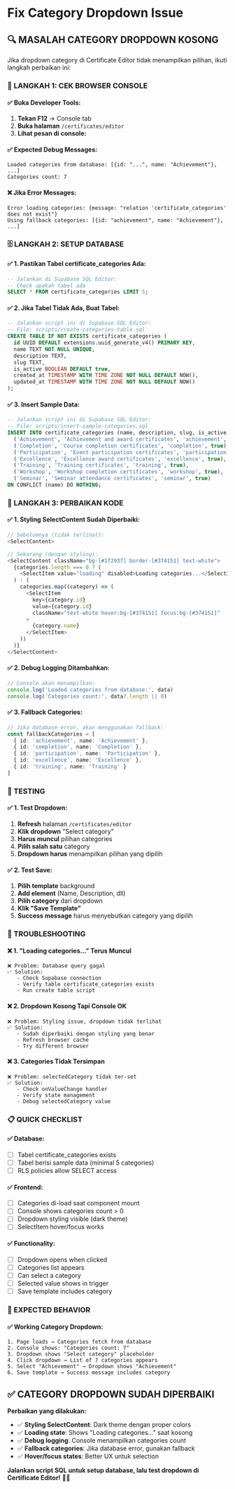# Fix Category Dropdown Issue

## 🔍 **MASALAH CATEGORY DROPDOWN KOSONG**

Jika dropdown category di Certificate Editor tidak menampilkan pilihan, ikuti langkah perbaikan ini:

### **🚀 LANGKAH 1: CEK BROWSER CONSOLE**

#### **✅ Buka Developer Tools:**
1. **Tekan F12** → Console tab
2. **Buka halaman** `/certificates/editor`
3. **Lihat pesan di console:**

#### **✅ Expected Debug Messages:**
```
Loaded categories from database: [{id: "...", name: "Achievement"}, ...]
Categories count: 7
```

#### **❌ Jika Error Messages:**
```
Error loading categories: {message: "relation 'certificate_categories' does not exist"}
Using fallback categories: [{id: "achievement", name: "Achievement"}, ...]
```

### **🗄️ LANGKAH 2: SETUP DATABASE**

#### **✅ 1. Pastikan Tabel certificate_categories Ada:**
```sql
-- Jalankan di Supabase SQL Editor:
-- Check apakah tabel ada
SELECT * FROM certificate_categories LIMIT 5;
```

#### **✅ 2. Jika Tabel Tidak Ada, Buat Tabel:**
```sql
-- Jalankan script ini di Supabase SQL Editor:
-- File: scripts/create-categories-table.sql
CREATE TABLE IF NOT EXISTS certificate_categories (
  id UUID DEFAULT extensions.uuid_generate_v4() PRIMARY KEY,
  name TEXT NOT NULL UNIQUE,
  description TEXT,
  slug TEXT,
  is_active BOOLEAN DEFAULT true,
  created_at TIMESTAMP WITH TIME ZONE NOT NULL DEFAULT NOW(),
  updated_at TIMESTAMP WITH TIME ZONE NOT NULL DEFAULT NOW()
);
```

#### **✅ 3. Insert Sample Data:**
```sql
-- Jalankan script ini di Supabase SQL Editor:
-- File: scripts/insert-sample-categories.sql
INSERT INTO certificate_categories (name, description, slug, is_active) VALUES
  ('Achievement', 'Achievement and award certificates', 'achievement', true),
  ('Completion', 'Course completion certificates', 'completion', true),
  ('Participation', 'Event participation certificates', 'participation', true),
  ('Excellence', 'Excellence award certificates', 'excellence', true),
  ('Training', 'Training certificates', 'training', true),
  ('Workshop', 'Workshop completion certificates', 'workshop', true),
  ('Seminar', 'Seminar attendance certificates', 'seminar', true)
ON CONFLICT (name) DO NOTHING;
```

### **🔧 LANGKAH 3: PERBAIKAN KODE**

#### **✅ 1. Styling SelectContent Sudah Diperbaiki:**
```typescript
// Sebelumnya (tidak terlihat):
<SelectContent>

// Sekarang (dengan styling):
<SelectContent className="bg-[#1f2937] border-[#374151] text-white">
  {categories.length === 0 ? (
    <SelectItem value="loading" disabled>Loading categories...</SelectItem>
  ) : (
    categories.map((category) => (
      <SelectItem 
        key={category.id} 
        value={category.id}
        className="text-white hover:bg-[#374151] focus:bg-[#374151]"
      >
        {category.name}
      </SelectItem>
    ))
  )}
</SelectContent>
```

#### **✅ 2. Debug Logging Ditambahkan:**
```typescript
// Console akan menampilkan:
console.log('Loaded categories from database:', data)
console.log('Categories count:', data?.length || 0)
```

#### **✅ 3. Fallback Categories:**
```typescript
// Jika database error, akan menggunakan fallback:
const fallbackCategories = [
  { id: 'achievement', name: 'Achievement' },
  { id: 'completion', name: 'Completion' },
  { id: 'participation', name: 'Participation' },
  { id: 'excellence', name: 'Excellence' },
  { id: 'training', name: 'Training' }
]
```

### **🎯 TESTING**

#### **✅ 1. Test Dropdown:**
1. **Refresh** halaman `/certificates/editor`
2. **Klik dropdown** "Select category"
3. **Harus muncul** pilihan categories
4. **Pilih salah satu** category
5. **Dropdown harus** menampilkan pilihan yang dipilih

#### **✅ 2. Test Save:**
1. **Pilih template** background
2. **Add element** (Name, Description, dll)
3. **Pilih category** dari dropdown
4. **Klik "Save Template"**
5. **Success message** harus menyebutkan category yang dipilih

### **🚨 TROUBLESHOOTING**

#### **❌ 1. "Loading categories..." Terus Muncul**
```
❌ Problem: Database query gagal
✅ Solution: 
   - Check Supabase connection
   - Verify table certificate_categories exists
   - Run create table script
```

#### **❌ 2. Dropdown Kosong Tapi Console OK**
```
❌ Problem: Styling issue, dropdown tidak terlihat
✅ Solution: 
   - Sudah diperbaiki dengan styling yang benar
   - Refresh browser cache
   - Try different browser
```

#### **❌ 3. Categories Tidak Tersimpan**
```
❌ Problem: selectedCategory tidak ter-set
✅ Solution:
   - Check onValueChange handler
   - Verify state management
   - Debug selectedCategory value
```

### **📋 QUICK CHECKLIST**

#### **✅ Database:**
- [ ] Tabel certificate_categories exists
- [ ] Tabel berisi sample data (minimal 5 categories)
- [ ] RLS policies allow SELECT access

#### **✅ Frontend:**
- [ ] Categories di-load saat component mount
- [ ] Console shows categories count > 0
- [ ] Dropdown styling visible (dark theme)
- [ ] SelectItem hover/focus works

#### **✅ Functionality:**
- [ ] Dropdown opens when clicked
- [ ] Categories list appears
- [ ] Can select a category
- [ ] Selected value shows in trigger
- [ ] Save template includes category

### **🎯 EXPECTED BEHAVIOR**

#### **✅ Working Category Dropdown:**
```
1. Page loads → Categories fetch from database
2. Console shows: "Categories count: 7"
3. Dropdown shows "Select category" placeholder
4. Click dropdown → List of 7 categories appears
5. Select "Achievement" → Dropdown shows "Achievement"
6. Save template → Success message includes category
```

## ✅ **CATEGORY DROPDOWN SUDAH DIPERBAIKI**

**Perbaikan yang dilakukan:**

- ✅ **Styling SelectContent**: Dark theme dengan proper colors
- ✅ **Loading state**: Shows "Loading categories..." saat kosong
- ✅ **Debug logging**: Console menampilkan categories count
- ✅ **Fallback categories**: Jika database error, gunakan fallback
- ✅ **Hover/focus states**: Better UX untuk selection

**Jalankan script SQL untuk setup database, lalu test dropdown di Certificate Editor!** 🚀✅
